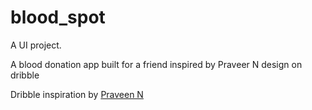# blood_spot

A UI project.

A blood donation app built for a friend inspired by Praveer N design on dribble


Dribble inspiration by <a href="https://dribbble.com/shots/8501521-Experimental-App?utm_source=Clipboard_Shot&utm_campaign=pravin_rj&utm_content=Experimental%20App&utm_medium=Social_Share&utm_source=Clipboard_Shot&utm_campaign=pravin_rj&utm_content=Experimental%20App&utm_medium=Social_Share">Praveen N</a>
